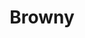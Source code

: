 ---
language: id
layout: product-item
title: Browny
description: Description in &amp; Browny
keyword: keyword in Browny
image: /images/Browny-Combed-website.jpg
sub-title: Browny
article-1: Height &#58; 12" <br>Length &#58; 36" &#38; Random lengths 8″ - 30″<br>Depth &#58; 1/2″<br>Panel &#58; Combed <br>Color &#58; Light to dark brown
title-right: Browny
article-right: Browny
title-2: Browny
article-2: Browny
article-3: Browny
alt-slide1: Browny
alt-slide2: Browny
alt-slide3: Browny
slide1: /images/Browny-Combed-website.jpg
slide2: /images/Browny-Combed-website.jpg
slide3: /images/Browny-Combed-website.jpg
---